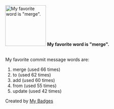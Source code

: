 <img src="https://github.com/my-badges/my-badges/blob/master/src/all-badges/favorite-word/favorite-word.png?raw=true" alt="My favorite word is &quot;merge&quot;." title="My favorite word is &quot;merge&quot;." width="128">
<strong>My favorite word is &quot;merge&quot;.</strong>
<br><br>

My favorite commit message words are:

1. merge (used 66 times)
2. to (used 62 times)
3. add (used 60 times)
4. from (used 55 times)
5. update (used 42 times)


Created by <a href="https://github.com/my-badges/my-badges">My Badges</a>